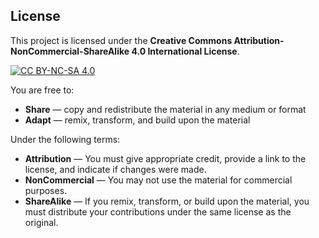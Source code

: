 ## License

This project is licensed under the **Creative Commons Attribution-NonCommercial-ShareAlike 4.0 International License**.

[![CC BY-NC-SA 4.0][cc-by-nc-sa-shield]][cc-by-nc-sa]

You are free to:

*   **Share** — copy and redistribute the material in any medium or format
*   **Adapt** — remix, transform, and build upon the material

Under the following terms:

*   **Attribution** — You must give appropriate credit, provide a link to the license, and indicate if changes were made.
*   **NonCommercial** — You may not use the material for commercial purposes.
*   **ShareAlike** — If you remix, transform, or build upon the material, you must distribute your contributions under the same license as the original.

[cc-by-nc-sa]: https://creativecommons.org/licenses/by-nc-sa/4.0/
[cc-by-nc-sa-shield]: https://img.shields.io/badge/License-CC%20BY--NC--SA%204.0-lightgrey.svg
